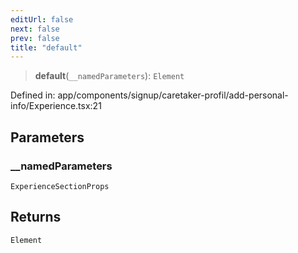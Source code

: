 ```yaml
---
editUrl: false
next: false
prev: false
title: "default"
---
```


> **default**(`__namedParameters`): `Element`

Defined in: app/components/signup/caretaker-profil/add-personal-info/Experience.tsx:21

## Parameters

### \_\_namedParameters

`ExperienceSectionProps`

## Returns

`Element`
